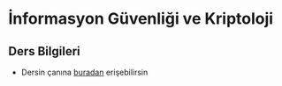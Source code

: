 # İnformasyon Güvenliği ve Kriptoloji <!-- omit in toc -->

## Ders Bilgileri

- Dersin çanına [buradan][Çan] erişebilirsin

[Çan]: ../../res/kripta_can.jpeg
